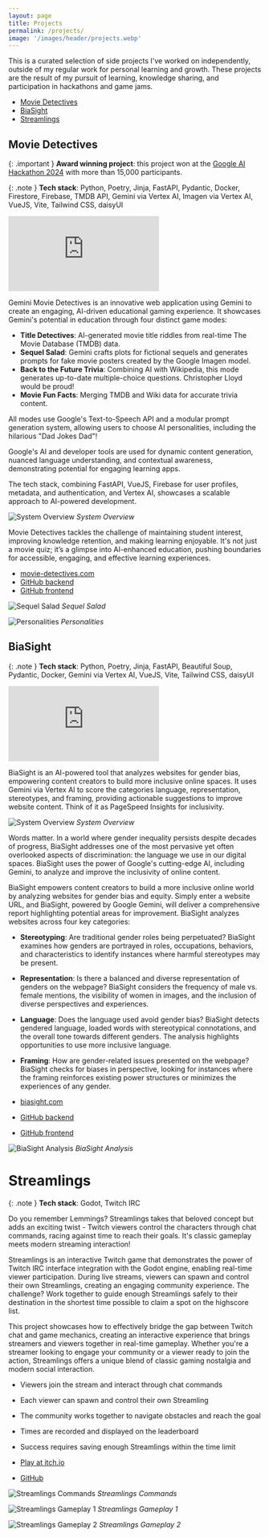 ```yaml
---
layout: page
title: Projects
permalink: /projects/
image: '/images/header/projects.webp'
---
```


This is a curated selection of side projects I've worked on independently, outside of my regular work for personal learning and growth. These projects are the result of my pursuit of learning, knowledge sharing, and participation in hackathons and game jams.

* [Movie Detectives](#movie-detectives)
* [BiaSight](#biasight)
* [Streamlings](#streamlings)

## Movie Detectives

{: .important }
**Award winning project**: this project won at the [Google AI Hackathon 2024](https://googleai.devpost.com/) with more than 15,000 participants.

{: .note }
**Tech stack**: Python, Poetry, Jinja, FastAPI, Pydantic, Docker, Firestore, Firebase, TMDB API, Gemini via Vertex AI, Imagen via Vertex AI, VueJS, Vite, Tailwind CSS, daisyUI

<iframe src="https://www.youtube.com/embed/2Nv0Wz8xwLE" frameborder="0" allowfullscreen></iframe>

Gemini Movie Detectives is an innovative web application using Gemini to create an engaging, AI-driven educational gaming experience. It showcases Gemini's potential in education through four distinct game modes:

- **Title Detectives**: AI-generated movie title riddles from real-time The Movie Database (TMDB) data.
- **Sequel Salad**: Gemini crafts plots for fictional sequels and generates prompts for fake movie posters created by the Google Imagen model.
- **Back to the Future Trivia**: Combining AI with Wikipedia, this mode generates up-to-date multiple-choice questions. Christopher Lloyd would be proud!
- **Movie Fun Facts**: Merging TMDB and Wiki data for accurate trivia content.

All modes use Google's Text-to-Speech API and a modular prompt generation system, allowing users to choose AI personalities, including the hilarious "Dad Jokes Dad"!

Google's AI and developer tools are used for dynamic content generation, nuanced language understanding, and contextual awareness, demonstrating potential for engaging learning apps.

The tech stack, combining FastAPI, VueJS, Firebase for user profiles, metadata, and authentication, and Vertex AI, showcases a scalable approach to AI-powered development.

![System Overview]({{site.baseurl}}/images/projects/movie-detectives-architecture.png)
*System Overview*

Movie Detectives tackles the challenge of maintaining student interest, improving knowledge retention, and making learning enjoyable. It's not just a movie quiz; it’s a glimpse into AI-enhanced education, pushing boundaries for accessible, engaging, and effective learning experiences.

- <a href="https://movie-detectives.com/" target="_blank" class="button">movie-detectives.com</a>
- <a href="https://github.com/vojay-dev/gemini-movie-detectives-api" target="_blank" class="button">GitHub backend</a>
- <a href="https://github.com/vojay-dev/gemini-movie-detectives-ui" target="_blank" class="button">GitHub frontend</a>

![Sequel Salad]({{site.baseurl}}/images/projects/movie-detectives-screen1.png)
*Sequel Salad*

![Personalities]({{site.baseurl}}/images/projects/movie-detectives-screen2.png)
*Personalities*

## BiaSight

{: .note }
**Tech stack**: Python, Poetry, Jinja, FastAPI, Beautiful Soup, Pydantic, Docker, Gemini via Vertex AI, VueJS, Vite, Tailwind CSS, daisyUI

<iframe src="https://www.youtube.com/embed/LJg-o-oH4QU" frameborder="0" allowfullscreen></iframe>

BiaSight is an AI-powered tool that analyzes websites for gender bias, empowering content creators to build more inclusive online spaces. It uses Gemini via Vertex AI to score the categories language, representation, stereotypes, and framing, providing actionable suggestions to improve website content. Think of it as PageSpeed Insights for inclusivity.

![System Overview]({{site.baseurl}}/images/projects/biasight-architecture.png)
*System Overview*

Words matter. In a world where gender inequality persists despite decades of progress, BiaSight addresses one of the most pervasive yet often overlooked aspects of discrimination: the language we use in our digital spaces. BiaSight uses the power of Google's cutting-edge AI, including Gemini, to analyze and improve the inclusivity of online content.

BiaSight empowers content creators to build a more inclusive online world by analyzing websites for gender bias and equity. Simply enter a website URL, and BiaSight, powered by Google Gemini, will deliver a comprehensive report highlighting potential areas for improvement. BiaSight analyzes websites across four key categories:

- **Stereotyping**: Are traditional gender roles being perpetuated? BiaSight examines how genders are portrayed in roles, occupations, behaviors, and characteristics to identify instances where harmful stereotypes may be present.
- **Representation**: Is there a balanced and diverse representation of genders on the webpage? BiaSight considers the frequency of male vs. female mentions, the visibility of women in images, and the inclusion of diverse perspectives and experiences.
- **Language**: Does the language used avoid gender bias? BiaSight detects gendered language, loaded words with stereotypical connotations, and the overall tone towards different genders. The analysis highlights opportunities to use more inclusive language.
- **Framing**: How are gender-related issues presented on the webpage? BiaSight checks for biases in perspective, looking for instances where the framing reinforces existing power structures or minimizes the experiences of any gender.

- <a href="https://biasight.com/" target="_blank" class="button">biasight.com</a>
- <a href="https://github.com/vojay-dev/biasight" target="_blank" class="button">GitHub backend</a>
- <a href="https://github.com/vojay-dev/biasight-ui" target="_blank" class="button">GitHub frontend</a>

![BiaSight Analysis]({{site.baseurl}}/images/projects/biasight-screen1.png)
*BiaSight Analysis*

# Streamlings

{: .note }
**Tech stack**: Godot, Twitch IRC

Do you remember Lemmings? Streamlings takes that beloved concept but adds an exciting twist - Twitch viewers control the characters through chat commands, racing against time to reach their goals. It's classic gameplay meets modern streaming interaction!

Streamlings is an interactive Twitch game that demonstrates the power of Twitch IRC interface integration with the Godot engine, enabling real-time viewer participation. During live streams, viewers can spawn and control their own Streamlings, creating an engaging community experience. The challenge? Work together to guide enough Streamlings safely to their destination in the shortest time possible to claim a spot on the highscore list.

This project showcases how to effectively bridge the gap between Twitch chat and game mechanics, creating an interactive experience that brings streamers and viewers together in real-time gameplay. Whether you're a streamer looking to engage your community or a viewer ready to join the action, Streamlings offers a unique blend of classic gaming nostalgia and modern social interaction.

- Viewers join the stream and interact through chat commands
- Each viewer can spawn and control their own Streamling
- The community works together to navigate obstacles and reach the goal
- Times are recorded and displayed on the leaderboard
- Success requires saving enough Streamlings within the time limit

- <a href="https://vojay.itch.io/streamlings" target="_blank" class="button">Play at itch.io</a>
- <a href="https://github.com/vojay-dev/streamlings" target="_blank" class="button">GitHub</a>

![Streamlings Commands]({{site.baseurl}}/images/projects/streamlings-screen1.png)
*Streamlings Commands*

![Streamlings Gameplay 1]({{site.baseurl}}/images/projects/streamlings-screen2.png)
*Streamlings Gameplay 1*

![Streamlings Gameplay 2]({{site.baseurl}}/images/projects/streamlings-screen3.png)
*Streamlings Gameplay 2*

